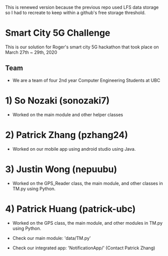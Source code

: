 This is renewed version because the previous repo used LFS data storage so I had to recreate to keep within a github's free storage threshold.

# Smart City 5G Challenge
This is our solution for Roger's smart city 5G hackathon that took place on March 27th ~ 29th, 2020

## Team 
- We are a team of four 2nd year Computer Engineering Students at UBC
# 1) So Nozaki        (sonozaki7)
 - Worked on the main module and other helper classes
# 2) Patrick Zhang    (pzhang24)
 - Worked on our mobile app using android studio using Java.
# 3) Justin Wong      (nepuubu)
 - Worked on the GPS_Reader class, the main module, and other classes in TM.py using Python.
# 4) Patrick Huang    (patrick-ubc)
 - Worked on the GPS class, the main module, and other modules in TM.py using Python.

- Check our main module: 'data/TM.py'
- Check our integrated app: 'NotificationApp/' (Contact Patrick Zhang)
